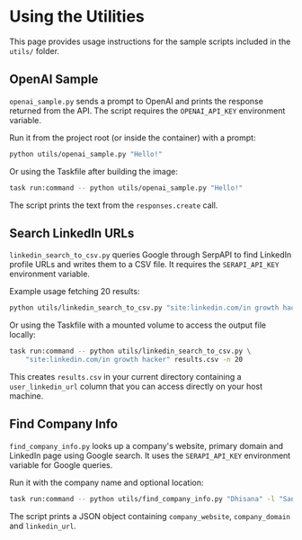 # Using the Utilities

This page provides usage instructions for the sample scripts included in the `utils/` folder.

## OpenAI Sample

`openai_sample.py` sends a prompt to OpenAI and prints the response returned from the API. The script requires the `OPENAI_API_KEY` environment variable.

Run it from the project root (or inside the container) with a prompt:

```bash
python utils/openai_sample.py "Hello!"
```

Or using the Taskfile after building the image:

```bash
task run:command -- python utils/openai_sample.py "Hello!"
```

The script prints the text from the `responses.create` call.

## Search LinkedIn URLs

`linkedin_search_to_csv.py` queries Google through SerpAPI to find LinkedIn profile URLs and writes them to a CSV file. It requires the `SERAPI_API_KEY` environment variable.

Example usage fetching 20 results:

```bash
python utils/linkedin_search_to_csv.py "site:linkedin.com/in growth hacker" results.csv -n 20
```

Or using the Taskfile with a mounted volume to access the output file locally:

```bash
task run:command -- python utils/linkedin_search_to_csv.py \
    "site:linkedin.com/in growth hacker" results.csv -n 20
```

This creates `results.csv` in your current directory containing a `user_linkedin_url` column that you can access directly on your host machine.
## Find Company Info

`find_company_info.py` looks up a company's website, primary domain and LinkedIn page using Google search. It uses the `SERAPI_API_KEY` environment variable for Google queries.

Run it with the company name and optional location:

```bash
task run:command -- python utils/find_company_info.py "Dhisana" -l "San Francisco"
```

The script prints a JSON object containing `company_website`, `company_domain` and `linkedin_url`.
